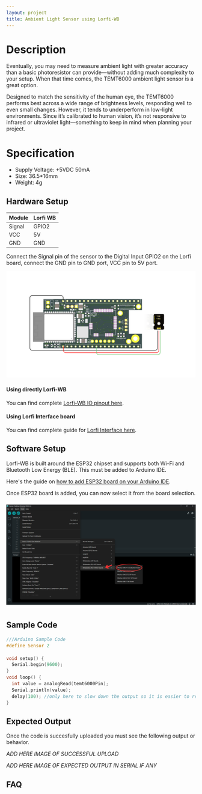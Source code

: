 ```yaml
---
layout: project
title: Ambient Light Sensor using Lorfi-WB
---
```


# Description

Eventually, you may need to measure ambient light with greater accuracy than a basic photoresistor can provide—without adding much complexity to your setup. When that time comes, the TEMT6000 ambient light sensor is a great option.

Designed to match the sensitivity of the human eye, the TEMT6000 performs best across a wide range of brightness levels, responding well to even small changes. However, it tends to underperform in low-light environments. Since it’s calibrated to human vision, it’s not responsive to infrared or ultraviolet light—something to keep in mind when planning your project.

# Specification

- Supply Voltage: +5VDC 50mA
- Size: 36.5*16mm
- Weight: 4g

## Hardware Setup

|     Module    |   Lorfi WB  |
|---------------|-------------|
| Signal        | GPIO2       |
| VCC           | 5V          |
| GND           | GND         |

Connect the Signal pin of the sensor to the Digital Input GPIO2 on the Lorfi board, connect the GND pin to GND port, VCC pin to 5V port.

<p style="text-align: center;">
  <img src="\assets\Images\LORFI_Components\Lorfi-WB_Sensors\21.png" alt="Centered Image" width="900" />
</p>

#### Using directly Lorfi-WB

You can find complete <a href="/docs/Hardware_Guide.html">Lorfi-WB IO pinout here</a>.

#### Using Lorfi Interface board

You can find complete guide for <a href="/docs/Hardware_Guide.html">Lorfi Interface here</a>.

## Software Setup

Lorfi-WB is built around the ESP32 chipset and supports both Wi-Fi and Bluetooth Low Energy (BLE). This must be added to Arduino IDE.

Here's the guide on <a href="/docs/Software_Guide.html">how to add ESP32 board on your Arduino IDE</a>.

Once ESP32 board is added, you can now select it from the board selection.

<p style="text-align: center;">
  <img src="\assets\Images\LORFI_Components\Software-Guide_Images\Software_Guide4.png" alt="Centered Image" width="900" />
</p>

## Sample Code

```c
///Arduino Sample Code
#define Sensor 2

void setup() {
  Serial.begin(9600);
}
void loop() {
  int value = analogRead(temt6000Pin);
  Serial.println(value);
  delay(100); //only here to slow down the output so it is easier to read
}
```

## Expected Output

Once the code is succesfully uploaded you must see the following output or behavior.

*ADD HERE IMAGE OF SUCCESSFUL UPLOAD*

*ADD HERE IMAGE OF EXPECTED OUTPUT IN SERIAL IF ANY*

## FAQ
